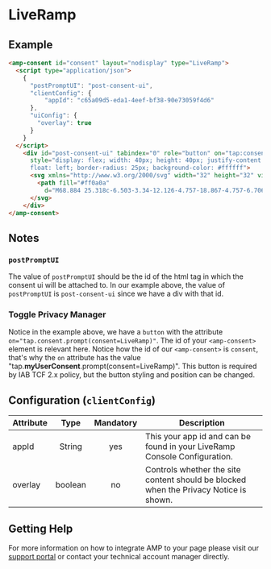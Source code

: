 # LiveRamp

## Example

```html
<amp-consent id="consent" layout="nodisplay" type="LiveRamp">
  <script type="application/json">
    {
      "postPromptUI": "post-consent-ui",
      "clientConfig": {
          "appId": "c65a09d5-eda1-4eef-bf38-90e73059f4d6"
      },
      "uiConfig": {
        "overlay": true
      }
    }
  </script>
    <div id="post-consent-ui" tabindex="0" role="button" on="tap:consent.prompt(consent=LiveRamp)"
      style="display: flex; width: 40px; height: 40px; justify-content: center; align-items: center; cursor: pointer; margin: 0 0 10px 10px;
      float: left; border-radius: 25px; background-color: #ffffff">
      <svg xmlns="http://www.w3.org/2000/svg" width="32" height="32" viewBox="0 0 100 100">
        <path fill="#ff0a0a"
          d="M68.884 25.318c-6.503-3.34-12.126-4.757-18.867-4.757-6.706 0-13.074 1.586-18.866 4.757-.813.439-1.83.135-2.303-.674-.44-.81-.136-1.856.677-2.295 6.3-3.407 13.21-5.162 20.492-5.162 7.215 0 13.515 1.586 20.425 5.129.847.438 1.152 1.45.711 2.26-.304.607-.88.945-1.49.945-.27 0-.542-.068-.779-.203zm-47.895 16.87c-.341 0-.683-.098-.99-.293-.786-.521-.956-1.53-.41-2.28 3.38-4.556 7.684-8.137 12.806-10.644 10.724-5.273 24.452-5.306 35.21-.032 5.122 2.506 9.425 6.055 12.806 10.58.546.715.376 1.757-.41 2.278-.785.52-1.844.358-2.39-.39-3.074-4.102-6.967-7.325-11.577-9.571-9.802-4.785-22.335-4.785-32.102.033-4.644 2.278-8.537 5.533-11.611 9.635-.273.456-.785.684-1.332.684zm22.028 38.541c-.449 0-.897-.162-1.208-.487-3.002-2.823-4.624-4.64-6.936-8.566-2.38-3.991-3.623-8.858-3.623-14.082 0-9.637 8.765-17.49 19.531-17.49 10.767 0 19.532 7.853 19.532 17.49 0 .908-.76 1.622-1.726 1.622s-1.725-.714-1.725-1.622c0-7.853-7.212-14.245-16.08-14.245-8.87 0-16.081 6.392-16.081 14.245 0 4.672 1.104 8.988 3.209 12.492 2.208 3.732 3.727 5.322 6.384 7.853.655.649.655 1.654 0 2.303-.38.325-.828.487-1.277.487zm23.652-5.208c-4.185 0-7.878-1-10.903-2.967-5.24-3.368-8.37-8.836-8.37-14.637 0-.934.774-1.667 1.758-1.667.985 0 1.759.733 1.759 1.667 0 4.701 2.532 9.135 6.823 11.87 2.497 1.6 5.416 2.366 8.933 2.366.844 0 2.25-.1 3.658-.333.95-.167 1.864.433 2.04 1.367.175.9-.458 1.767-1.442 1.934-2.005.366-3.764.4-4.256.4zm-6.157 7.291c-.137 0-.308-.032-.445-.065-5.44-1.45-8.999-3.393-12.728-6.917-4.79-4.579-7.425-10.672-7.425-17.194 0-5.336 4.722-9.684 10.538-9.684 5.817 0 10.539 4.348 10.539 9.684 0 3.524 3.182 6.39 7.117 6.39 3.934 0 7.116-2.866 7.116-6.39 0-12.418-11.12-22.497-24.806-22.497-9.717 0-18.613 5.204-22.616 13.274-1.335 2.668-2.019 5.797-2.019 9.223 0 2.57.24 6.62 2.293 11.89.342.857-.103 1.812-.993 2.109-.89.329-1.882-.132-2.19-.956-1.676-4.314-2.497-8.596-2.497-13.043 0-3.953.787-7.543 2.326-10.672 4.551-9.19 14.645-15.151 25.696-15.151 15.568 0 28.228 11.56 28.228 25.79 0 5.336-4.722 9.684-10.538 9.684-5.817 0-10.539-4.348-10.539-9.684 0-3.524-3.182-6.39-7.117-6.39-3.934 0-7.116 2.866-7.116 6.39 0 5.632 2.258 10.903 6.398 14.855 3.25 3.096 6.364 4.809 11.188 6.094.924.23 1.437 1.152 1.198 2.009-.171.757-.89 1.251-1.608 1.251z" />
      </svg>
    </div>
</amp-consent>
```

## Notes

### `postPromptUI`

The value of `postPromptUI` should be the id of the html tag in which the consent ui will be attached to. In our example above, the value of `postPromptUI` is `post-consent-ui` since we have a div with that id.

### Toggle Privacy Manager

Notice in the example above, we have a `button` with the attribute `on="tap.consent.prompt(consent=LiveRamp)"`. The id of your `<amp-consent>` element is relevant here. Notice how the id of our `<amp-consent>` is `consent`, that's why the `on` attribute has the value "tap.**myUserConsent**.prompt(consent=LiveRamp)". This button is required by IAB TCF 2.x policy, but the button styling and position can be changed.

## Configuration (`clientConfig`)

| Attribute |  Type   | Mandatory | Description                                                                           |
| --------- | :-----: | :-------: | ------------------------------------------------------------------------------------- |
| appId     | String  |    yes    | This your app id and can be found in your LiveRamp Console Configuration.             |
| overlay   | boolean |    no     | Controls whether the site content should be blocked when the Privacy Notice is shown. |

## Getting Help

For more information on how to integrate AMP to your page please visit our [support portal](http://launch.liveramp.com) or contact your technical account manager directly.
